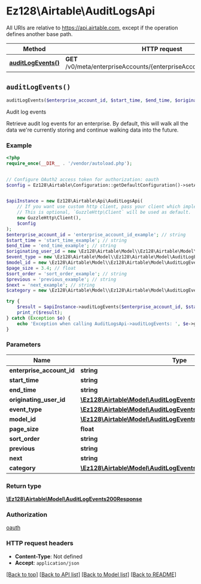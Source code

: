# Ez128\Airtable\AuditLogsApi

All URIs are relative to https://api.airtable.com, except if the operation defines another base path.

| Method | HTTP request | Description |
| ------------- | ------------- | ------------- |
| [**auditLogEvents()**](AuditLogsApi.md#auditLogEvents) | **GET** /v0/meta/enterpriseAccounts/{enterpriseAccountId}/auditLogEvents | Audit log events |


## `auditLogEvents()`

```php
auditLogEvents($enterprise_account_id, $start_time, $end_time, $originating_user_id, $event_type, $model_id, $page_size, $sort_order, $previous, $next, $category): \Ez128\Airtable\Model\AuditLogEvents200Response
```

Audit log events

Retrieve audit log events for an enterprise. By default, this will walk all the data we're currently storing and continue walking data into the future.

### Example

```php
<?php
require_once(__DIR__ . '/vendor/autoload.php');


// Configure OAuth2 access token for authorization: oauth
$config = Ez128\Airtable\Configuration::getDefaultConfiguration()->setAccessToken('YOUR_ACCESS_TOKEN');


$apiInstance = new Ez128\Airtable\Api\AuditLogsApi(
    // If you want use custom http client, pass your client which implements `GuzzleHttp\ClientInterface`.
    // This is optional, `GuzzleHttp\Client` will be used as default.
    new GuzzleHttp\Client(),
    $config
);
$enterprise_account_id = 'enterprise_account_id_example'; // string
$start_time = 'start_time_example'; // string
$end_time = 'end_time_example'; // string
$originating_user_id = new \Ez128\Airtable\Model\\Ez128\Airtable\Model\AuditLogEventsOriginatingUserIdParameter(); // \Ez128\Airtable\Model\AuditLogEventsOriginatingUserIdParameter
$event_type = new \Ez128\Airtable\Model\\Ez128\Airtable\Model\AuditLogEventsEventTypeParameter(); // \Ez128\Airtable\Model\AuditLogEventsEventTypeParameter
$model_id = new \Ez128\Airtable\Model\\Ez128\Airtable\Model\AuditLogEventsModelIdParameter(); // \Ez128\Airtable\Model\AuditLogEventsModelIdParameter
$page_size = 3.4; // float
$sort_order = 'sort_order_example'; // string
$previous = 'previous_example'; // string
$next = 'next_example'; // string
$category = new \Ez128\Airtable\Model\\Ez128\Airtable\Model\AuditLogEventsCategoryParameter(); // \Ez128\Airtable\Model\AuditLogEventsCategoryParameter

try {
    $result = $apiInstance->auditLogEvents($enterprise_account_id, $start_time, $end_time, $originating_user_id, $event_type, $model_id, $page_size, $sort_order, $previous, $next, $category);
    print_r($result);
} catch (Exception $e) {
    echo 'Exception when calling AuditLogsApi->auditLogEvents: ', $e->getMessage(), PHP_EOL;
}
```

### Parameters

| Name | Type | Description  | Notes |
| ------------- | ------------- | ------------- | ------------- |
| **enterprise_account_id** | **string**|  | |
| **start_time** | **string**|  | [optional] |
| **end_time** | **string**|  | [optional] |
| **originating_user_id** | [**\Ez128\Airtable\Model\AuditLogEventsOriginatingUserIdParameter**](../Model/.md)|  | [optional] |
| **event_type** | [**\Ez128\Airtable\Model\AuditLogEventsEventTypeParameter**](../Model/.md)|  | [optional] |
| **model_id** | [**\Ez128\Airtable\Model\AuditLogEventsModelIdParameter**](../Model/.md)|  | [optional] |
| **page_size** | **float**|  | [optional] |
| **sort_order** | **string**|  | [optional] |
| **previous** | **string**|  | [optional] |
| **next** | **string**|  | [optional] |
| **category** | [**\Ez128\Airtable\Model\AuditLogEventsCategoryParameter**](../Model/.md)|  | [optional] |

### Return type

[**\Ez128\Airtable\Model\AuditLogEvents200Response**](../Model/AuditLogEvents200Response.md)

### Authorization

[oauth](../../README.md#oauth)

### HTTP request headers

- **Content-Type**: Not defined
- **Accept**: `application/json`

[[Back to top]](#) [[Back to API list]](../../README.md#endpoints)
[[Back to Model list]](../../README.md#models)
[[Back to README]](../../README.md)
